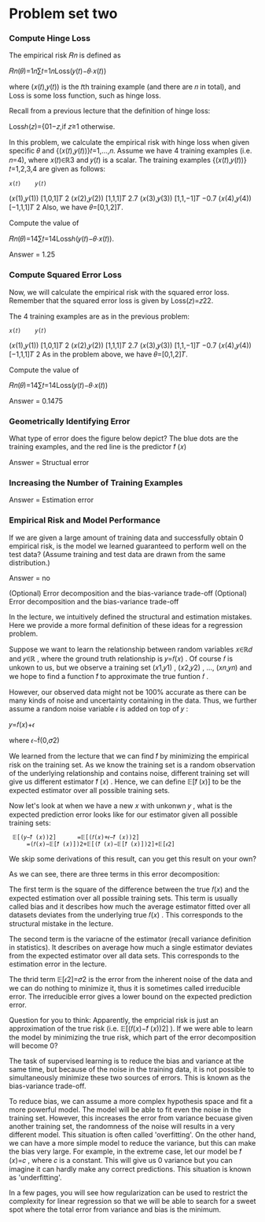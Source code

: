 # Problem set two


### Compute Hinge Loss


The empirical risk 𝑅𝑛 is defined as

𝑅𝑛(𝜃)=1𝑛∑𝑡=1𝑛Loss(𝑦(𝑡)−𝜃⋅𝑥(𝑡))
 
where (𝑥(𝑡),𝑦(𝑡)) is the 𝑡th training example (and there are 𝑛 in total), and Loss is some loss function, such as hinge loss.

Recall from a previous lecture that the definition of hinge loss:

Lossℎ(𝑧)={01−𝑧,if 𝑧≥1 otherwise.
 
In this problem, we calculate the empirical risk with hinge loss when given specific 𝜃 and {(𝑥(𝑡),𝑦(𝑡))}𝑡=1,...,𝑛. Assume we have 4 training examples (i.e. 𝑛=4), where 𝑥(𝑡)∈ℝ3 and 𝑦(𝑡) is a scalar. The training examples {(𝑥(𝑡),𝑦(𝑡))}𝑡=1,2,3,4 are given as follows:

 	𝑥(𝑡)	𝑦(𝑡)
(𝑥(1),𝑦(1))	[1,0,1]𝑇	2
(𝑥(2),𝑦(2))	[1,1,1]𝑇	2.7
(𝑥(3),𝑦(3))	[1,1,−1]𝑇	−0.7
(𝑥(4),𝑦(4))	[−1,1,1]𝑇	2
Also, we have 𝜃=[0,1,2]𝑇.

Compute the value of

𝑅𝑛(𝜃)=14∑𝑡=14Lossℎ(𝑦(𝑡)−𝜃⋅𝑥(𝑡)).


Answer = 1.25


### Compute Squared Error Loss


Now, we will calculate the empirical risk with the squared error loss. Remember that the squared error loss is given by Loss(𝑧)=𝑧22.

The 4 training examples are as in the previous problem:

 	𝑥(𝑡)	𝑦(𝑡)
(𝑥(1),𝑦(1))	[1,0,1]𝑇	2
(𝑥(2),𝑦(2))	[1,1,1]𝑇	2.7
(𝑥(3),𝑦(3))	[1,1,−1]𝑇	−0.7
(𝑥(4),𝑦(4))	[−1,1,1]𝑇	2
As in the problem above, we have 𝜃=[0,1,2]𝑇.

Compute the value of

𝑅𝑛(𝜃)=14∑𝑡=14Loss(𝑦(𝑡)−𝜃⋅𝑥(𝑡))


Answer = 0.1475


### Geometrically Identifying Error

What type of error does the figure below depict? The blue dots are the training examples, and the red line is the predictor  𝑓̂ (𝑥)

Answer = Structual error

### Increasing the Number of Training Examples

Answer = Estimation error



### Empirical Risk and Model Performance

If we are given a large amount of training data and successfully obtain 0 empirical risk, is the model we learned guaranteed to perform well on the test data? (Assume training and test data are drawn from the same distribution.)

Answer = no



(Optional) Error decomposition and the bias-variance trade-off
(Optional) Error decomposition and the bias-variance trade-off

In the lecture, we intuitively defined the structural and estimation mistakes. Here we provide a more formal definition of these ideas for a regression problem.

Suppose we want to learn the relationship between random variables  𝑥∈ℝ𝑑  and  𝑦∈ℝ , where the ground truth relationship is  𝑦=𝑓(𝑥) . Of course  𝑓  is unkown to us, but we observe a training set  (𝑥1,𝑦1) ,  (𝑥2,𝑦2) , ...,  (𝑥𝑛,𝑦𝑛)  and we hope to find a function  𝑓̂   to approximate the true funtion  𝑓 .

However, our observed data might not be  100%  accurate as there can be many kinds of noise and uncertainty containing in the data. Thus, we further assume a random noise variable  𝜖  is added on top of  𝑦 :

𝑦=𝑓(𝑥)+𝜖 
 
where  𝜖∼(0,𝜎2) 

We learned from the lecture that we can find  𝑓̂   by minimizing the empirical risk on the training set. As we know the training set is a random observation of the underlying relationship and contains noise, different training set will give us different estimator  𝑓̂ (𝑥) . Hence, we can define  𝔼[𝑓̂ (𝑥)]  to be the expected estimator over all possible training sets.

Now let's look at when we have a new  𝑥  with unkonwn  𝑦 , what is the expected prediction error looks like for our estimator given all possible training sets:

 	 𝔼[(𝑦−𝑓̂ (𝑥))2] 	 =𝔼[(𝑓(𝑥)+𝜖−𝑓̂ (𝑥))2] 	 	 
 	 	 =(𝑓(𝑥)−𝔼[𝑓̂ (𝑥)])2+𝔼[(𝑓̂ (𝑥)−𝔼[𝑓̂ (𝑥)])2]+𝔼[𝜖2] 	 	 
We skip some derivations of this result, can you get this result on your own?

As we can see, there are three terms in this error decomposition:

The first term is the square of the difference between the true  𝑓(𝑥)  and the expected estimation over all possible training sets. This term is usually called bias and it describes how much the average estimator fitted over all datasets deviates from the underlying true  𝑓(𝑥) . This corresponds to the structural mistake in the lecture.

The second term is the variacne of the estimator (recall variance definition in statistics). It describes on average how much a single estimator deviates from the expected estimator over all data sets. This corresponds to the estimation error in the lecture.

The thrid term  𝔼[𝜖2]=𝜎2  is the error from the inherent noise of the data and we can do nothing to minimize it, thus it is sometimes called irreducible error. The irreducible error gives a lower bound on the expected prediction error.

Question for you to think: Apparently, the empricial risk is just an approximation of the true risk (i.e.  𝔼[(𝑓(𝑥)−𝑓̂ (𝑥))2] ). If we were able to learn the model by minimizing the true risk, which part of the error decomposition will become 0?

The task of supervised learning is to reduce the bias and variance at the same time, but because of the noise in the training data, it is not possible to simultaneously minimize these two sources of errors. This is known as the bias-variance trade-off.


To reduce bias, we can assume a more complex hypothesis space and fit a more powerful model. The model will be able to fit even the noise in the training set. However, this increases the error from variance becuase given another training set, the randomness of the noise will results in a very different model. This situation is often called 'overfitting'. On the other hand, we can have a more simple model to reduce the variance, but this can make the bias very large. For example, in the extreme case, let our model be  𝑓̂ (𝑥)=𝑐 , where  𝑐  is a constant. This will give us  0  variance but you can imagine it can hardly make any correct predictions. This situation is known as 'underfitting'.

In a few pages, you will see how regularization can be used to restrict the complexity for linear regression so that we will be able to search for a sweet spot where the total error from variance and bias is the minimum.
